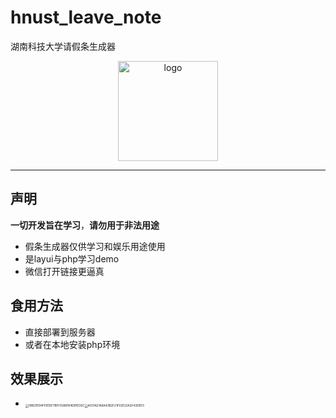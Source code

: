 # hnust_leave_note

 湖南科技大学请假条生成器
 <div align="center">
   <img width="160" src="http://q1.qlogo.cn/g?b=qq&nk=210401532&s=640" alt="logo"></br>
</diV>


----

## 声明

**一切开发旨在学习**，**请勿用于非法用途**

- 假条生成器仅供学习和娱乐用途使用
- 是layui与php学习demo
- 微信打开链接更逼真


## 食用方法 

- 直接部署到服务器
- 或者在本地安装php环境

## 效果展示

-   <img src="https://cdn.jsdelivr.net/gh/rickhqh/pic/img/202205142305467.png" alt="5B821E94FFEEDF7BFF9288184D81EC6C" style="zoom:33%;" /><img src="https://cdn.jsdelivr.net/gh/rickhqh/pic/img/202205142305446.png" alt="A031A21A6A43B2F21F02E22A2F43DEE3" style="zoom:33%;" />

